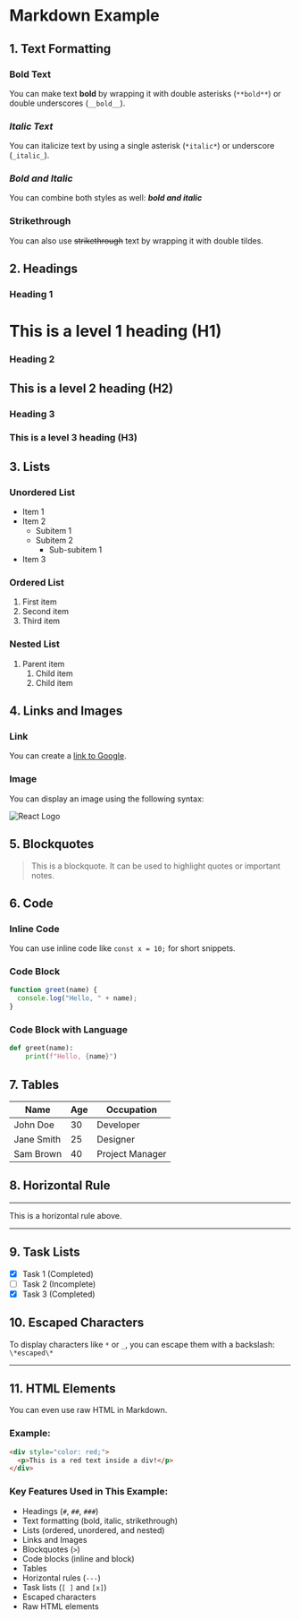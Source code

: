 # Markdown Example

## 1. Text Formatting

### **Bold Text**

You can make text **bold** by wrapping it with double asterisks (`**bold**`) or double underscores (`__bold__`).

### _Italic Text_

You can italicize text by using a single asterisk (`*italic*`) or underscore (`_italic_`).

### **_Bold and Italic_**

You can combine both styles as well: **_bold and italic_**

### Strikethrough

You can also use ~~strikethrough~~ text by wrapping it with double tildes.

## 2. Headings

### Heading 1

# This is a level 1 heading (H1)

### Heading 2

## This is a level 2 heading (H2)

### Heading 3

### This is a level 3 heading (H3)

## 3. Lists

### Unordered List

- Item 1
- Item 2
  - Subitem 1
  - Subitem 2
    - Sub-subitem 1
- Item 3

### Ordered List

1. First item
2. Second item
3. Third item

### Nested List

1. Parent item
   1. Child item
   2. Child item

## 4. Links and Images

### Link

You can create a [link to Google](https://www.google.com).

### Image

You can display an image using the following syntax:

![React Logo](https://reactjs.org/logo-og.png)

## 5. Blockquotes

> This is a blockquote. It can be used to highlight quotes or important notes.

## 6. Code

### Inline Code

You can use inline code like `const x = 10;` for short snippets.

### Code Block

```js
function greet(name) {
  console.log("Hello, " + name);
}
```

### Code Block with Language

```python
def greet(name):
    print(f"Hello, {name}")
```

## 7. Tables

| Name       | Age | Occupation      |
| ---------- | --- | --------------- |
| John Doe   | 30  | Developer       |
| Jane Smith | 25  | Designer        |
| Sam Brown  | 40  | Project Manager |

## 8. Horizontal Rule

---

This is a horizontal rule above.

---

## 9. Task Lists

- [x] Task 1 (Completed)
- [ ] Task 2 (Incomplete)
- [x] Task 3 (Completed)

## 10. Escaped Characters

To display characters like `*` or `_`, you can escape them with a backslash: `\*escaped\*`

---

## 11. HTML Elements

You can even use raw HTML in Markdown.

### Example:

```html
<div style="color: red;">
  <p>This is a red text inside a div!</p>
</div>
```

### Key Features Used in This Example:

- Headings (`#`, `##`, `###`)
- Text formatting (bold, italic, strikethrough)
- Lists (ordered, unordered, and nested)
- Links and Images
- Blockquotes (`>`)
- Code blocks (inline and block)
- Tables
- Horizontal rules (`---`)
- Task lists (`[ ]` and `[x]`)
- Escaped characters
- Raw HTML elements
